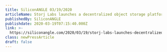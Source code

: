 ```yaml
---
title: SiliconANGLE 03/19/2020
articleName: Storj Labs launches a decentralized object storage platform for enterprises
publishedBy: SiliconANGLE
publishdate: 2020-03-19T07:15:40.000Z
link: >-
  https://siliconangle.com/2020/03/19/storj-labs-launches-decentralized-object-storage-platform-enterprises/
class: newPressArticle
draft: false
---
```

